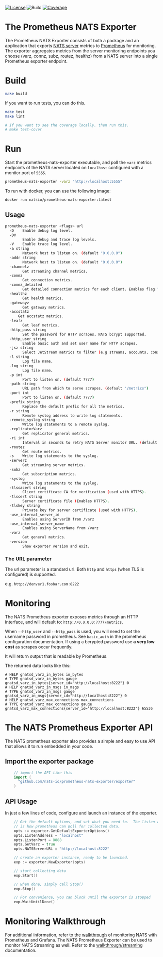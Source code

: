 [![License][License-Image]][License-Url] ![Build][Build-Status-Image] [![Coverage][Coverage-Image]][Coverage-Url]

# The Prometheus NATS Exporter

The Prometheus NATS Exporter consists of both a package and an application that
exports [NATS server](http://nats.io/documentation/server/gnatsd-intro) metrics
to [Prometheus](https://prometheus.io/) for monitoring.  The exporter aggregates
metrics from the server monitoring endpoints you choose (varz, connz, subz,
routez, healthz) from a NATS server into a single Prometheus exporter endpoint.

# Build
``` bash
make build
```

If you want to run tests, you can do this.

```bash
make test
make lint

# If you want to see the coverage locally, then run this.
# make test-cover
```

# Run
Start the prometheus-nats-exporter executable, and poll the `varz` metrics
endpoints of the NATS server located on `localhost` configured with a monitor
port of `5555`.

``` bash
prometheus-nats-exporter -varz "http://localhost:5555"
```

To run with docker, you can use the following image:

```sh
docker run natsio/prometheus-nats-exporter:latest
```

## Usage

```bash
prometheus-nats-exporter <flags> url
  -D	Enable debug log level.
  -DV
    	Enable debug and trace log levels.
  -V	Enable trace log level.
  -a string
    	Network host to listen on. (default "0.0.0.0")
  -addr string
    	Network host to listen on. (default "0.0.0.0")
  -channelz
    	Get streaming channel metrics.
  -connz
    	Get connection metrics.
  -connz_detailed
    	Get detailed connection metrics for each client. Enables flag "-connz" implicitly.
  -healthz
        Get health metrics.
  -gatewayz
    	Get gateway metrics.
  -accstatz
      Get accstatz metrics.
  -leafz
    	Get leaf metrics.
  -http_pass string
    	Set the password for HTTP scrapes. NATS bcrypt supported.
  -http_user string
    	Enable basic auth and set user name for HTTP scrapes.
  -jsz string
    	Select JetStream metrics to filter (e.g streams, accounts, consumers, all)
  -l string
    	Log file name.
  -log string
    	Log file name.
  -p int
    	Port to listen on. (default 7777)
  -path string
    	URL path from which to serve scrapes. (default "/metrics")
  -port int
    	Port to listen on. (default 7777)
  -prefix string
    	Replace the default prefix for all the metrics.
  -r string
    	Remote syslog address to write log statements.
  -remote_syslog string
    	Write log statements to a remote syslog.
  -replicatorVarz
    	Get replicator general metrics.
  -ri int
    	Interval in seconds to retry NATS Server monitor URL. (default 30)
  -routez
    	Get route metrics.
  -s	Write log statements to the syslog.
  -serverz
    	Get streaming server metrics.
  -subz
    	Get subscription metrics.
  -syslog
    	Write log statements to the syslog.
  -tlscacert string
    	Client certificate CA for verification (used with HTTPS).
  -tlscert string
    	Server certificate file (Enables HTTPS).
  -tlskey string
    	Private key for server certificate (used with HTTPS).
  -use_internal_server_id
    	Enables using ServerID from /varz
  -use_internal_server_name
        Enables using ServerName from /varz
  -varz
    	Get general metrics.
  -version
    	Show exporter version and exit.
```

###  The URL parameter

The url parameter is a standard url.  Both `http` and `https` (when TLS is
configured) is supported.

e.g.
`http://denver1.foobar.com:8222`

# Monitoring

The NATS Prometheus exporter exposes metrics through an HTTP interface, and will
default to:
`http://0.0.0.0:7777/metrics`.

When `--http_user` and `--http_pass` is used, you will need to set the username
password in prometheus.  See `basic_auth` in the prometheus configuration
documentation.  If using a bcrypted password use **a very low cost** as scrapes
occur frequently.

It will return output that is readable by Prometheus.

The returned data looks like this:
```text
# HELP gnatsd_varz_in_bytes in_bytes
# TYPE gnatsd_varz_in_bytes gauge
gnatsd_varz_in_bytes{server_id="http://localhost:8222"} 0
# HELP gnatsd_varz_in_msgs in_msgs
# TYPE gnatsd_varz_in_msgs gauge
gnatsd_varz_in_msgs{server_id="http://localhost:8222"} 0
# HELP gnatsd_varz_max_connections max_connections
# TYPE gnatsd_varz_max_connections gauge
gnatsd_varz_max_connections{server_id="http://localhost:8222"} 65536
```

# The NATS Prometheus Exporter API

The NATS prometheus exporter also provides a simple and easy to use API that
allows it to run embedded in your code.

## Import the exporter package

```go
    // import the API like this
    import (
      "github.com/nats-io/prometheus-nats-exporter/exporter"
    )
```

## API Usage

In just a few lines of code, configure and launch an instance of the exporter.

```go
	// Get the default options, and set what you need to.  The listen address and port
	// is how prometheus can poll for collected data.
	opts := exporter.GetDefaultExporterOptions()
	opts.ListenAddress = "localhost"
	opts.ListenPort = 8888
	opts.GetVarz = true
	opts.NATSServerURL = "http://localhost:8222"

	// create an exporter instance, ready to be launched.
	exp := exporter.NewExporter(opts)

	// start collecting data
	exp.Start()

	// when done, simply call Stop()
	exp.Stop()

	// For convenience, you can block until the exporter is stopped
	exp.WaitUntilDone()
```

# Monitoring Walkthrough
For additional information, refer to the [walkthrough](walkthrough/README.md) of
monitoring NATS with Prometheus and Grafana. The NATS Prometheus Exporter can be
used to monitor NATS Streaming as well. Refer to the
[walkthrough/streaming](walkthrough/streaming.md) documentation.

[License-Url]: https://www.apache.org/licenses/LICENSE-2.0
[License-Image]: https://img.shields.io/badge/License-Apache2-blue.svg
[Build-Status-Image]: https://img.shields.io/github/actions/workflow/status/nats-io/prometheus-nats-exporter/coverage.yaml?branch=main
[Coverage-Url]: https://coveralls.io/github/nats-io/prometheus-nats-exporter?branch=main
[Coverage-Image]: https://coveralls.io/repos/github/nats-io/prometheus-nats-exporter/badge.svg?branch=main
